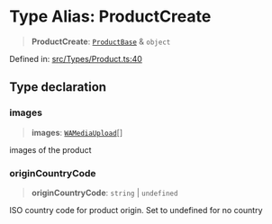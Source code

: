 # Type Alias: ProductCreate

> **ProductCreate**: [`ProductBase`](ProductBase.md) & `object`

Defined in: [src/Types/Product.ts:40](https://github.com/Fokusdotid/bail/blob/c270ba4454f95d50cec87a9d90b03360fac7058e/src/Types/Product.ts#L40)

## Type declaration

### images

> **images**: [`WAMediaUpload`](WAMediaUpload.md)[]

images of the product

### originCountryCode

> **originCountryCode**: `string` \| `undefined`

ISO country code for product origin. Set to undefined for no country

